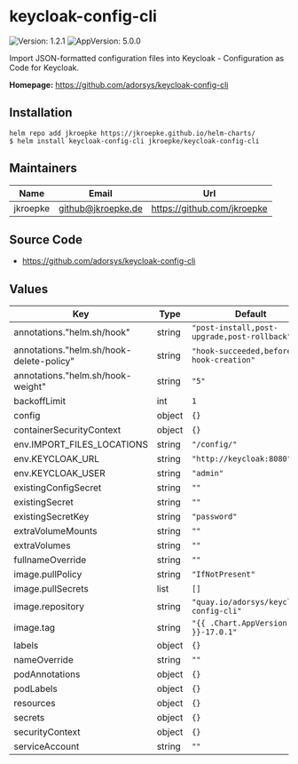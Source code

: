 # keycloak-config-cli

![Version: 1.2.1](https://img.shields.io/badge/Version-1.2.1-informational?style=flat-square) ![AppVersion: 5.0.0](https://img.shields.io/badge/AppVersion-5.0.0-informational?style=flat-square)

Import JSON-formatted configuration files into Keycloak - Configuration as Code for Keycloak.

**Homepage:** <https://github.com/adorsys/keycloak-config-cli>

## Installation

```shell
helm repo add jkroepke https://jkroepke.github.io/helm-charts/
$ helm install keycloak-config-cli jkroepke/keycloak-config-cli
```

## Maintainers

| Name | Email | Url |
| ---- | ------ | --- |
| jkroepke | github@jkroepke.de | https://github.com/jkroepke |

## Source Code

* <https://github.com/adorsys/keycloak-config-cli>

## Values

| Key | Type | Default | Description |
|-----|------|---------|-------------|
| annotations."helm.sh/hook" | string | `"post-install,post-upgrade,post-rollback"` |  |
| annotations."helm.sh/hook-delete-policy" | string | `"hook-succeeded,before-hook-creation"` |  |
| annotations."helm.sh/hook-weight" | string | `"5"` |  |
| backoffLimit | int | `1` |  |
| config | object | `{}` |  |
| containerSecurityContext | object | `{}` |  |
| env.IMPORT_FILES_LOCATIONS | string | `"/config/"` |  |
| env.KEYCLOAK_URL | string | `"http://keycloak:8080"` |  |
| env.KEYCLOAK_USER | string | `"admin"` |  |
| existingConfigSecret | string | `""` |  |
| existingSecret | string | `""` |  |
| existingSecretKey | string | `"password"` |  |
| extraVolumeMounts | string | `""` |  |
| extraVolumes | string | `""` |  |
| fullnameOverride | string | `""` |  |
| image.pullPolicy | string | `"IfNotPresent"` |  |
| image.pullSecrets | list | `[]` |  |
| image.repository | string | `"quay.io/adorsys/keycloak-config-cli"` |  |
| image.tag | string | `"{{ .Chart.AppVersion }}-17.0.1"` |  |
| labels | object | `{}` |  |
| nameOverride | string | `""` |  |
| podAnnotations | object | `{}` |  |
| podLabels | object | `{}` |  |
| resources | object | `{}` |  |
| secrets | object | `{}` |  |
| securityContext | object | `{}` |  |
| serviceAccount | string | `""` |  |
